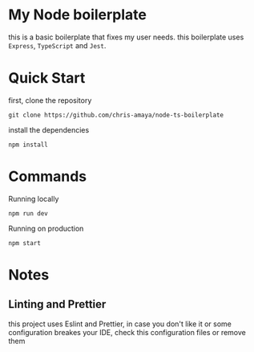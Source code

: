 # My Node boilerplate

this is a basic boilerplate that fixes my user needs. this boilerplate uses
`Express`, `TypeScript` and `Jest`.

# Quick Start

first, clone the repository

```
git clone https://github.com/chris-amaya/node-ts-boilerplate
```

install the dependencies

```
npm install
```

# Commands

Running locally

```
npm run dev
```

Running on production

```
npm start
```

# Notes

## Linting and Prettier

this project uses Eslint and Prettier, in case you don't like it or some
configuration breakes your IDE, check this configuration files or remove them
